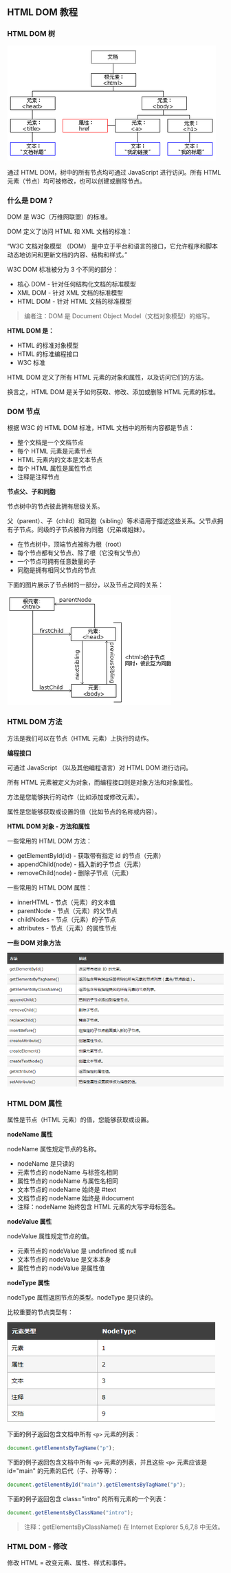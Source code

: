 ## HTML DOM 教程

### HTML DOM 树

![HTML DOM 树](https://raw.githubusercontent.com/Grekevin/development-manual-imgs/master/1610461034647.png)

通过 HTML DOM，树中的所有节点均可通过 JavaScript 进行访问。所有 HTML 元素（节点）均可被修改，也可以创建或删除节点。

### 什么是 DOM？

DOM 是 W3C（万维网联盟）的标准。

DOM 定义了访问 HTML 和 XML 文档的标准：

“W3C 文档对象模型 （DOM） 是中立于平台和语言的接口，它允许程序和脚本动态地访问和更新文档的内容、结构和样式。”

W3C DOM 标准被分为 3 个不同的部分：

 - 核心 DOM - 针对任何结构化文档的标准模型
 - XML DOM - 针对 XML 文档的标准模型
 - HTML DOM - 针对 HTML 文档的标准模型

> 编者注：DOM 是 Document Object Model（文档对象模型）的缩写。

**HTML DOM 是：**

 - HTML 的标准对象模型
 - HTML 的标准编程接口
 - W3C 标准

HTML DOM 定义了所有 HTML 元素的对象和属性，以及访问它们的方法。

换言之，HTML DOM 是关于如何获取、修改、添加或删除 HTML 元素的标准。

### DOM 节点

根据 W3C 的 HTML DOM 标准，HTML 文档中的所有内容都是节点：

 - 整个文档是一个文档节点
 - 每个 HTML 元素是元素节点
 - HTML 元素内的文本是文本节点
 - 每个 HTML 属性是属性节点
 - 注释是注释节点

**节点父、子和同胞**

节点树中的节点彼此拥有层级关系。

父（parent）、子（child）和同胞（sibling）等术语用于描述这些关系。父节点拥有子节点。同级的子节点被称为同胞（兄弟或姐妹）。

 - 在节点树中，顶端节点被称为根（root）
 - 每个节点都有父节点、除了根（它没有父节点）
 - 一个节点可拥有任意数量的子
 - 同胞是拥有相同父节点的节点

下面的图片展示了节点树的一部分，以及节点之间的关系：

![节点关系](https://raw.githubusercontent.com/Grekevin/development-manual-imgs/master/1610461581182.png)

### HTML DOM 方法

方法是我们可以在节点（HTML 元素）上执行的动作。

**编程接口**

可通过 JavaScript （以及其他编程语言）对 HTML DOM 进行访问。

所有 HTML 元素被定义为对象，而编程接口则是对象方法和对象属性。

方法是您能够执行的动作（比如添加或修改元素）。

属性是您能够获取或设置的值（比如节点的名称或内容）。

**HTML DOM 对象 - 方法和属性**

一些常用的 HTML DOM 方法：

 - getElementById(id) - 获取带有指定 id 的节点（元素）
 - appendChild(node) - 插入新的子节点（元素）
 - removeChild(node) - 删除子节点（元素）

一些常用的 HTML DOM 属性：

 - innerHTML - 节点（元素）的文本值
 - parentNode - 节点（元素）的父节点
 - childNodes - 节点（元素）的子节点
 - attributes - 节点（元素）的属性节点

**一些 DOM 对象方法**

![DOM 常用方法](https://raw.githubusercontent.com/Grekevin/development-manual-imgs/master/1610461988351.png)

### HTML DOM 属性

属性是节点（HTML 元素）的值，您能够获取或设置。

**nodeName 属性**

nodeName 属性规定节点的名称。

 - nodeName 是只读的
 - 元素节点的 nodeName 与标签名相同
 - 属性节点的 nodeName 与属性名相同
 - 文本节点的 nodeName 始终是 #text
 - 文档节点的 nodeName 始终是 #document
 - 注释：nodeName 始终包含 HTML 元素的大写字母标签名。

**nodeValue 属性**

nodeValue 属性规定节点的值。

 - 元素节点的 nodeValue 是 undefined 或 null
 - 文本节点的 nodeValue 是文本本身
 - 属性节点的 nodeValue 是属性值

**nodeType 属性**

nodeType 属性返回节点的类型。nodeType 是只读的。

比较重要的节点类型有：

![节点类型](https://raw.githubusercontent.com/Grekevin/development-manual-imgs/master/1610462328422.png)

下面的例子返回包含文档中所有 `<p>` 元素的列表：

``` javascript
document.getElementsByTagName("p");
```

下面的例子返回包含文档中所有 `<p>` 元素的列表，并且这些 `<p>` 元素应该是 id="main" 的元素的后代（子、孙等等）：

``` js
document.getElementById("main").getElementsByTagName("p");
```

下面的例子返回包含 class="intro" 的所有元素的一个列表：

``` javascript
document.getElementsByClassName("intro");
```

> 注释：getElementsByClassName() 在 Internet Explorer 5,6,7,8 中无效。

### HTML DOM - 修改

修改 HTML = 改变元素、属性、样式和事件。

